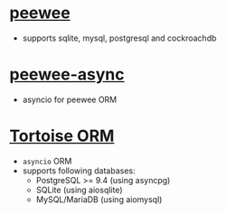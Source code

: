 # [peewee](http://docs.peewee-orm.com/en/latest/)
- supports sqlite, mysql, postgresql and cockroachdb

# [peewee-async](https://peewee-async.readthedocs.io/en/latest/)
- asyncio for peewee ORM

# [Tortoise ORM](https://tortoise-orm.readthedocs.io/)
- `asyncio` ORM 
- supports following databases: 
  - PostgreSQL >= 9.4 (using asyncpg)
  - SQLite (using aiosqlite)
  - MySQL/MariaDB (using aiomysql)
